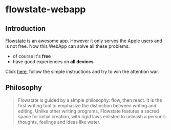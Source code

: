 # flowstate-webapp  
  
## Introduction  
[Flowstate](http://itunes.apple.com/us/app/flowstate/id1051600144?ls=1&mt=12) is an awesome app. However it only serves the Apple users and is not free. Now this WebApp can solve all these problems.  
  
* of course it's **free**  
* have good experiences on **all devices** 
  
Click [here](http://peggyzwy.github.io/flowstate-webapp/), follow the simple instructions and try to win the attention war.  
  
  
## Philosophy  
> Flowstate is guided by a simple philosophy: flow, then react. It is the first writing tool to emphasize the distinction between writing and editing. Unlike other writing programs, Flowstate features a sacred space for initial creation, with rigid laws enlisted to unleash a person’s thoughts, feelings and ideas like water.  
  
    

 
